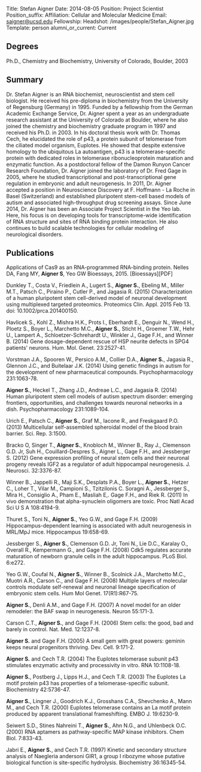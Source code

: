 Title: Stefan Aigner
Date: 2014-08-05
Position: Project Scientist
Position_suffix:
Affiliation: Cellular and Molecular Medicine
Email: saigner@ucsd.edu
Fellowship:
Headshot: /images/people/Stefan_Aigner.jpg
Template: person
alumni_or_current: Current

## Degrees

Ph.D., Chemistry and Biochemistry, University of Colorado, Boulder, 2003<br>

## Summary
Dr. Stefan Aigner is an RNA biochemist, neuroscientist and stem cell biologist.  He received his pre-diploma in biochemistry from the University of Regensburg (Germany) in 1995.  Funded by a fellowship from the German Academic Exchange Service, Dr. Aigner spent a year as an undergraduate research assistant at the University of Colorado at Boulder, where he also joined the chemistry and biochemistry graduate program in 1997 and received his Ph.D. in 2003.  In his doctoral thesis work with Dr. Thomas Cech, he elucidated the role of p43, a protein subunit of telomerase from the ciliated model organism, Euplotes.  He showed that despite extensive homology to the ubiquitous La autoantigen, p43 is a telomerase-specific protein with dedicated roles in telomerase ribonucleoprotein maturation and enzymatic function.  As a postdoctoral fellow of the Damon Runyon Cancer Research Foundation, Dr. Aigner joined the laboratory of Dr. Fred Gage in 2005, where he studied transcriptional and post-transcriptional gene regulation in embryonic and adult neurogenesis.  In 2011, Dr. Aigner accepted a position in Neuroscience Discovery at F. Hoffmann - La Roche in Basel (Switzerland) and established pluripotent stem-cell based models of autism and associated high-throughput drug screening assays.  Since June 2014, Dr. Aigner has been an Associate Project Scientist in the Yeo lab.  Here, his focus is on developing tools for transcriptome-wide identification of RNA structure and sites of RNA binding protein interaction.  He also continues to build scalable technologies for cellular modeling of neurological disorders.


## Publications

Applications of Cas9 as an RNA-programmed RNA-binding protein. Nelles DA, Fang MY, **Aigner S**, Yeo GW
Bioessays, 2015. [Bioessays][PDF]

Dunkley T., Costa V., Friedlein A., Lugert S., **Aigner S.**, Ebeling M., Miller M.T., Patsch C., Piraino P., Cutler P., and Jagasia R. (2015) Characterization of a human pluripotent stem cell-derived model of neuronal development using multiplexed targeted proteomics. Proteomics Clin. Appl. 2015 Feb 13. doi: 10.1002/prca.201400150.

Havlicek S., Kohl Z., Mishra H.K., Prots I., Eberhardt E., Denguir N., Wend H., Ploetz S., Boyer L., Marchetto M.C., **Aigner S.**, Sticht H., Groemer T.W., Hehr U., Lampert A., Schloetzer-Schrehardt U., Winkler J., Gage F.H., and Winner B. (2014) Gene dosage-dependent rescue of HSP neurite defects in SPG4 patients' neurons. Hum. Mol. Genet. 23:2527-41.

Vorstman J.A., Spooren W., Persico A.M., Collier D.A., **Aigner S.**, Jagasia R., Glennon J.C., and Buitelaar J.K. (2014) Using genetic findings in autism for the development of new pharmaceutical compounds. Psychopharmacology 231:1063-78.

**Aigner S.**, Heckel T., Zhang J.D., Andreae L.C., and Jagasia R. (2014) Human pluripotent stem cell models of autism spectrum disorder: emerging frontiers, opportunities, and challenges towards neuronal networks in a dish. Psychopharmacology 231:1089-104.

Urich E., Patsch C., **Aigner S.**, Graf M., Iacone R., and Freskgaard P.O. (2013) Multicellular self-assembled spheroidal model of the blood brain barrier. Sci. Rep. 3:1500.

Bracko O, Singer T., **Aigner S.**, Knobloch M., Winner B., Ray J., Clemenson G.D. Jr, Suh H., Couillard-Despres S., Aigner L., Gage F.H., and Jessberger S. (2012) Gene expression profiling of neural stem cells and their neuronal progeny reveals IGF2 as a regulator of adult hippocampal neurogenesis. J. Neurosci. 32:3376-87.

Winner B., Jappelli R., Maji S.K., Desplats P.A., Boyer L., **Aigner S.**, Hetzer C., Loher T., Vilar M., Campioni S., Tzitzilonis C. Soragni A., Jessberger S., Mira H., Consiglio A., Pham E., Masliah E,. Gage F.H., and Riek R. (2011) In vivo demonstration that alpha-synuclein oligomers are toxic. Proc Natl Acad Sci U S A 108:4194-9.

Thuret S., Toni N., **Aigner S.**, Yeo G.W., and Gage F.H. (2009) Hippocampus-dependent learning is associated with adult neurogenesis in MRL/MpJ mice. Hippocampus 19:658-69.

Jessberger S., **Aigner S.**, Clemenson G.D. Jr, Toni N., Lie D.C., Karalay O., Overall R., Kempermann G., and Gage F.H. (2008) Cdk5 regulates accurate maturation of newborn granule cells in the adult hippocampus. PLoS Biol. 6:e272.

Yeo G.W., Coufal N., **Aigner S.**, Winner B., Scolnick J.A., Marchetto M.C., Muotri A.R., Carson C., and Gage F.H. (2008) Multiple layers of molecular controls modulate self-renewal and neuronal lineage specification of embryonic stem cells. Hum Mol Genet. 17(R1):R67-75.

**Aigner S.**, Denli A.M., and Gage F.H. (2007) A novel model for an older remodeler: the BAF swap in neurogenesis. Neuron 55:171-3.

Carson C.T., **Aigner S.**, and Gage F.H. (2006) Stem cells: the good, bad and barely in control. Nat. Med. 12:1237-8.

**Aigner S.** and Gage F.H. (2005) A small gem with great powers: geminin keeps neural progenitors thriving. Dev. Cell. 9:171-2.

**Aigner S.** and Cech T.R. (2004) The Euplotes telomerase subunit p43 stimulates enzymatic activity and processivity in vitro. RNA 10:1108-18.

**Aigner S.**, Postberg J., Lipps H.J., and Cech T.R. (2003) The Euplotes La motif protein p43 has properties of a telomerase-specific subunit. Biochemistry 42:5736-47.

**Aigner S.**, Lingner J., Goodrich K.J., Grosshans C.A., Shevchenko A., Mann M., and Cech T.R. (2000) Euplotes telomerase contains an La motif protein produced by apparent translational frameshifting. EMBO J. 19:6230-9.

Seiwert S.D., Stines Nahreini T., **Aigner S.**, Ahn N.G., and Uhlenbeck O.C. (2000) RNA aptamers as pathway-specific MAP kinase inhibitors. Chem Biol. 7:833-43.

Jabri E., **Aigner S.**, and Cech T.R. (1997) Kinetic and secondary structure analysis of Naegleria andersoni GIR1, a group I ribozyme whose putative biological function is site-specific hydrolysis. Biochemistry 36:16345-54.
